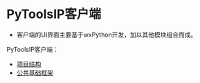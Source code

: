 # PyToolsIP客户端
  * 客户端的UI界面主要基于wxPython开发，加以其他模块组合而成。
  
PyToolsIP客户端：

  * [项目结构](Project_Structure.md)
  * [公共基础框架](common/README.md)